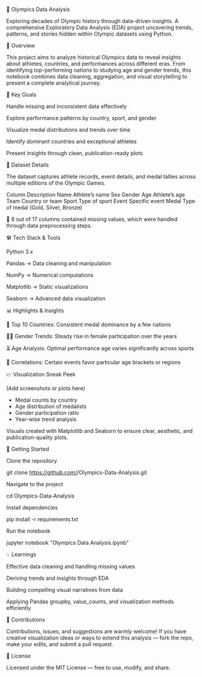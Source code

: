 🏅 Olympics Data Analysis

Exploring decades of Olympic history through data-driven insights.
A comprehensive Exploratory Data Analysis (EDA) project uncovering trends, patterns, and stories hidden within Olympic datasets using Python.

📘 Overview

This project aims to analyze historical Olympics data to reveal insights about athletes, countries, and performances across different eras.
From identifying top-performing nations to studying age and gender trends, this notebook combines data cleaning, aggregation, and visual storytelling to present a complete analytical journey.

🎯 Key Goals

Handle missing and inconsistent data effectively

Explore performance patterns by country, sport, and gender

Visualize medal distributions and trends over time

Identify dominant countries and exceptional athletes

Present insights through clean, publication-ready plots

🧩 Dataset Details

The dataset captures athlete records, event details, and medal tallies across multiple editions of the Olympic Games.

Column	Description
Name	Athlete’s name
Sex	Gender
Age	Athlete’s age
Team	Country or team
Sport	Type of sport
Event	Specific event
Medal	Type of medal (Gold, Silver, Bronze)

🧮 6 out of 17 columns contained missing values, which were handled through data preprocessing steps.

🛠️ Tech Stack & Tools

Python 3.x

Pandas → Data cleaning and manipulation

NumPy → Numerical computations

Matplotlib → Static visualizations

Seaborn → Advanced data visualization

📊 Highlights & Insights

🥇 Top 10 Countries: Consistent medal dominance by a few nations

👩‍🦰 Gender Trends: Steady rise in female participation over the years

⏳ Age Analysis: Optimal performance age varies significantly across sports

🧠 Correlations: Certain events favor particular age brackets or regions

📈 Visualization Sneak Peek

(Add screenshots or plots here)

- Medal counts by country
- Age distribution of medalists
- Gender participation ratio
- Year-wise trend analysis


Visuals created with Matplotlib and Seaborn to ensure clear, aesthetic, and publication-quality plots.

🚀 Getting Started

Clone the repository

git clone https://github.com/<your-username>/Olympics-Data-Analysis.git


Navigate to the project

cd Olympics-Data-Analysis


Install dependencies

pip install -r requirements.txt


Run the notebook

jupyter notebook "Olympics Data Analysis.ipynb"

💡 Learnings

Effective data cleaning and handling missing values

Deriving trends and insights through EDA

Building compelling visual narratives from data

Applying Pandas groupby, value_counts, and visualization methods efficiently

🤝 Contributions

Contributions, issues, and suggestions are warmly welcome!
If you have creative visualization ideas or ways to extend this analysis — fork the repo, make your edits, and submit a pull request.

🧾 License

Licensed under the MIT License
 — free to use, modify, and share.
